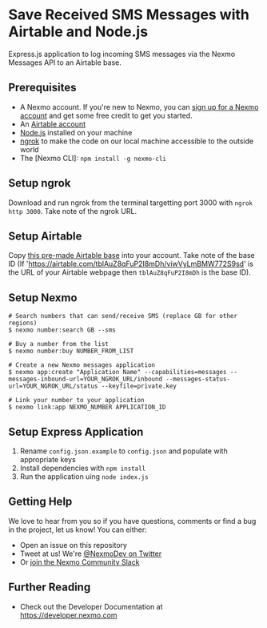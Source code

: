 # Save Received SMS Messages with Airtable and Node.js

Express.js application to log incoming SMS messages via the Nexmo Messages API to an Airtable base.

<!--For more detail see the accompanying blog post at: <https://nexmo.com/blog/save-sms-airtable-node>-->

## Prerequisites

* A Nexmo account. If you're new to Nexmo, you can [sign up for a Nexmo account](https://dashboard.nexmo.com/sign-up?utm_source=DEV_REL&utm_medium=github&utm_campaign=airtable-sms-logging-express) and get some free credit to get you started.
* An [Airtable account](https://airtable.com/signup)
* [Node.js](https://nodejs.org/en/download/) installed on your machine
* [ngrok](https://ngrok.com/) to make the code on our local machine accessible to the outside world
* The [Nexmo CLI]: `npm install -g nexmo-cli`

## Setup ngrok

Download and run ngrok from the terminal targetting port 3000 with `ngrok http 3000`. Take note of the ngrok URL.

## Setup Airtable

Copy [this pre-made Airtable base](https://airtable.com/universe/expN0Cf1sBrXAExLx/save-incoming-sms-with-nexmo) into your account. Take note of the base ID (If 'https://airtable.com/tblAuZ8qFuP2I8mDh/viwVyLmBMW772S9sd' is the URL of your Airtable webpage then `tblAuZ8qFuP2I8mDh` is the base ID).

## Setup Nexmo

```
# Search numbers that can send/receive SMS (replace GB for other regions)
$ nexmo number:search GB --sms

# Buy a number from the list
$ nexmo number:buy NUMBER_FROM_LIST

# Create a new Nexmo messages application
$ nexmo app:create "Application Name" --capabilities=messages --messages-inbound-url=YOUR_NGROK_URL/inbound --messages-status-url=YOUR_NGROK_URL/status --keyfile=private.key

# Link your number to your application
$ nexmo link:app NEXMO_NUMBER APPLICATION_ID
```

## Setup Express Application

1. Rename `config.json.example` to `config.json` and populate with appropriate keys
2. Install dependencies with `npm install`
3. Run the application uing `node index.js`

## Getting Help

We love to hear from you so if you have questions, comments or find a bug in the project, let us know! You can either:

* Open an issue on this repository
* Tweet at us! We're [@NexmoDev on Twitter](https://twitter.com/NexmoDev)
* Or [join the Nexmo Community Slack](https://developer.nexmo.com/community/slack)

## Further Reading

* Check out the Developer Documentation at <https://developer.nexmo.com>

